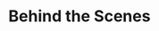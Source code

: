 ---
title: Behind the Scenes
main-menu: "true" 
order: 3
permalink: /behind-the-scenes/
image: /static/illustrations/pages/behind-the-scenes.png
---